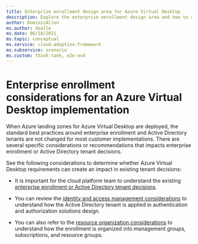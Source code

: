 ```yaml
---
title: Enterprise enrollment design area for Azure Virtual Desktop
description: Explore the enterprise enrollment design area and how to apply it to an Azure Virtual Desktop implementation
author: DominicAllen
ms.author: doalle
ms.date: 06/18/2021
ms.topic: conceptual
ms.service: cloud-adoption-framework
ms.subservice: scenario
ms.custom: think-tank, e2e-avd
---
```


# Enterprise enrollment considerations for an Azure Virtual Desktop implementation

When Azure landing zones for Azure Virtual Desktop are deployed, the standard best practices around enterprise enrollment and Active Directory tenants are not changed for most customer implementations. There are several specific considerations or recommendations that impacts enterprise enrollment or Active Directory tenant decisions.

See the following considerations to determine whether Azure Virtual Desktop requirements can create an impact in existing tenant decisions:

- It is important for the cloud platform team to understand the existing [enterprise enrollment or Active Directory tenant decisions](../../ready/landing-zone/design-area/azure-billing-ad-tenant.md).

- You can review the [identity and access management considerations](./eslz-identity-and-access-management.md) to understand how the Active Directory tenant is applied in authentication and authorization solutions design.

- You can also refer to the [resource organization considerations](./eslz-resource-organization.md) to understand how the enrollment is organized into management groups, subscriptions, and resource groups.
